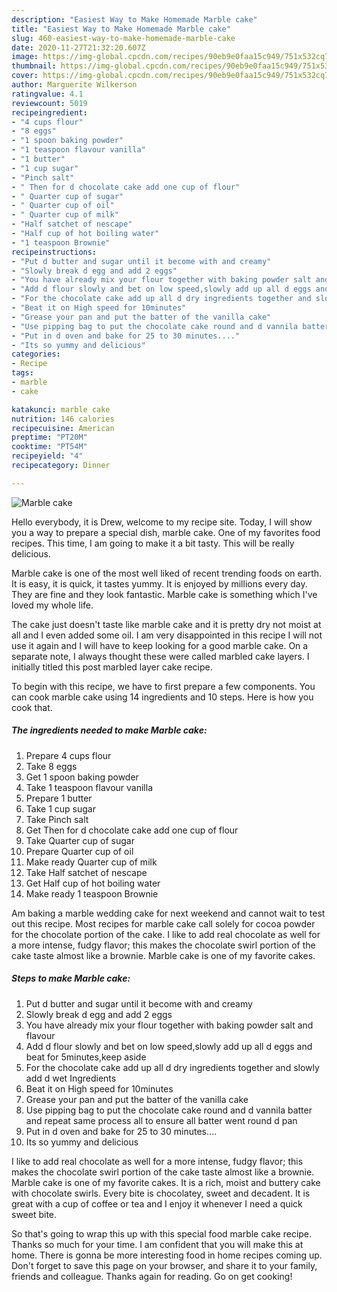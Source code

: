 ```yaml
---
description: "Easiest Way to Make Homemade Marble cake"
title: "Easiest Way to Make Homemade Marble cake"
slug: 460-easiest-way-to-make-homemade-marble-cake
date: 2020-11-27T21:32:20.607Z
image: https://img-global.cpcdn.com/recipes/90eb9e0faa15c949/751x532cq70/marble-cake-recipe-main-photo.jpg
thumbnail: https://img-global.cpcdn.com/recipes/90eb9e0faa15c949/751x532cq70/marble-cake-recipe-main-photo.jpg
cover: https://img-global.cpcdn.com/recipes/90eb9e0faa15c949/751x532cq70/marble-cake-recipe-main-photo.jpg
author: Marguerite Wilkerson
ratingvalue: 4.1
reviewcount: 5019
recipeingredient:
- "4 cups flour"
- "8 eggs"
- "1 spoon baking powder"
- "1 teaspoon flavour vanilla"
- "1 butter"
- "1 cup sugar"
- "Pinch salt"
- " Then for d chocolate cake add one cup of flour"
- " Quarter cup of sugar"
- " Quarter cup of oil"
- " Quarter cup of milk"
- "Half satchet of nescape"
- "Half cup of hot boiling water"
- "1 teaspoon Brownie"
recipeinstructions:
- "Put d butter and sugar until it become with and creamy"
- "Slowly break d egg and add 2 eggs"
- "You have already mix your flour together with baking powder salt and flavour"
- "Add d flour slowly and bet on low speed,slowly add up all d eggs and beat for 5minutes,keep aside"
- "For the chocolate cake add up all d dry ingredients together and slowly add d wet Ingredients"
- "Beat it on High speed for 10minutes"
- "Grease your pan and put the batter of the vanilla cake"
- "Use pipping bag to put the chocolate cake round and d vannila batter and repeat same process all to ensure all batter went round d pan"
- "Put in d oven and bake for 25 to 30 minutes...."
- "Its so yummy and delicious"
categories:
- Recipe
tags:
- marble
- cake

katakunci: marble cake 
nutrition: 146 calories
recipecuisine: American
preptime: "PT20M"
cooktime: "PT54M"
recipeyield: "4"
recipecategory: Dinner

---
```



![Marble cake](https://img-global.cpcdn.com/recipes/90eb9e0faa15c949/751x532cq70/marble-cake-recipe-main-photo.jpg)

Hello everybody, it is Drew, welcome to my recipe site. Today, I will show you a way to prepare a special dish, marble cake. One of my favorites food recipes. This time, I am going to make it a bit tasty. This will be really delicious.

Marble cake is one of the most well liked of recent trending foods on earth. It is easy, it is quick, it tastes yummy. It is enjoyed by millions every day. They are fine and they look fantastic. Marble cake is something which I've loved my whole life.

The cake just doesn&#39;t taste like marble cake and it is pretty dry not moist at all and I even added some oil. I am very disappointed in this recipe I will not use it again and I will have to keep looking for a good marble cake. On a separate note, I always thought these were called marbled cake layers. I initially titled this post marbled layer cake recipe.


To begin with this recipe, we have to first prepare a few components. You can cook marble cake using 14 ingredients and 10 steps. Here is how you cook that.

<!--inarticleads1-->

##### The ingredients needed to make Marble cake:

1. Prepare 4 cups flour
1. Take 8 eggs
1. Get 1 spoon baking powder
1. Take 1 teaspoon flavour vanilla
1. Prepare 1 butter
1. Take 1 cup sugar
1. Take Pinch salt
1. Get  Then for d chocolate cake add one cup of flour
1. Take  Quarter cup of sugar
1. Prepare  Quarter cup of oil
1. Make ready  Quarter cup of milk
1. Take Half satchet of nescape
1. Get Half cup of hot boiling water
1. Make ready 1 teaspoon Brownie


Am baking a marble wedding cake for next weekend and cannot wait to test out this recipe. Most recipes for marble cake call solely for cocoa powder for the chocolate portion of the cake. I like to add real chocolate as well for a more intense, fudgy flavor; this makes the chocolate swirl portion of the cake taste almost like a brownie. Marble cake is one of my favorite cakes. 

<!--inarticleads2-->

##### Steps to make Marble cake:

1. Put d butter and sugar until it become with and creamy
1. Slowly break d egg and add 2 eggs
1. You have already mix your flour together with baking powder salt and flavour
1. Add d flour slowly and bet on low speed,slowly add up all d eggs and beat for 5minutes,keep aside
1. For the chocolate cake add up all d dry ingredients together and slowly add d wet Ingredients
1. Beat it on High speed for 10minutes
1. Grease your pan and put the batter of the vanilla cake
1. Use pipping bag to put the chocolate cake round and d vannila batter and repeat same process all to ensure all batter went round d pan
1. Put in d oven and bake for 25 to 30 minutes....
1. Its so yummy and delicious


I like to add real chocolate as well for a more intense, fudgy flavor; this makes the chocolate swirl portion of the cake taste almost like a brownie. Marble cake is one of my favorite cakes. It is a rich, moist and buttery cake with chocolate swirls. Every bite is chocolatey, sweet and decadent. It is great with a cup of coffee or tea and I enjoy it whenever I need a quick sweet bite. 

So that's going to wrap this up with this special food marble cake recipe. Thanks so much for your time. I am confident that you will make this at home. There is gonna be more interesting food in home recipes coming up. Don't forget to save this page on your browser, and share it to your family, friends and colleague. Thanks again for reading. Go on get cooking!
